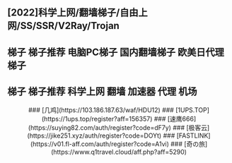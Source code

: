 ## [2022]科学上网/翻墙梯子/自由上网/SS/SSR/V2Ray/Trojan  
## 梯子 梯子推荐 电脑PC梯子 国内翻墙梯子 欧美日代理梯子  
## 梯子 梯子推荐 科学上网 翻墙 加速器 代理 机场  

<center>### [几鸡](https://103.186.187.63/waf/HDU12)
### [1UPS.TOP](https://1ups.top/register?aff=156357)
### [速鹰666](https://suying82.com/auth/register?code=dF7y) 
### [极客云](https://jike251.xyz/auth/register?code=DOYt) 
### [FASTLINK](https://v01.fl-aff.com/auth/register?code=A1vi) 
### [奇の旅](https://www.q1travel.cloud/aff.php?aff=5290) 
</center>
<!-- ### [https://mojie.cyou](https://mojie.cyou/#/register?code=bwiAOBZQ
### [https://www.paopao.dog](https://www.paopao.dog/#/register?code=0d4OB2HG
### [https://keko.club](https://keko.club/#/register?code=73xyhM2X
 -->
